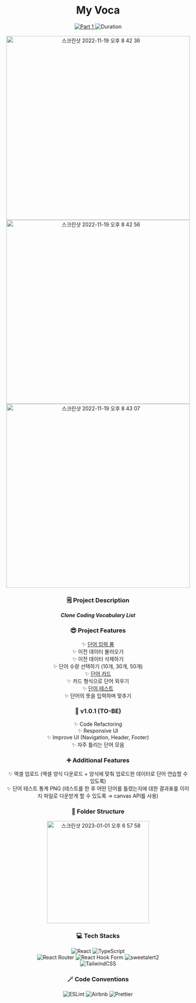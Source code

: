 <div align="center">
  <h1> My Voca </h1>
  <a href="https://github.com/namiein/weekly-clone-coding">
    <img src="https://img.shields.io/badge/Part%201-Weekly%20Clone%20Coding-blue?style=flat" alt="Part 1" />
  </a>
  <img src="https://img.shields.io/badge/Duration-2022--09--22%20~%202022--10--02-ff69b4?style=flat" alt="Duration" />
  <br/>
  <br/>
  <img width="500" alt="스크린샷 2022-11-19 오후 8 42 36" src="https://user-images.githubusercontent.com/52883505/202849068-a794052b-1e0a-443f-b1a0-7552204f31c0.png" />
  <br/>
  <img width="500" alt="스크린샷 2022-11-19 오후 8 42 56" src="https://user-images.githubusercontent.com/52883505/202849076-1fc33d2d-2fe9-46c4-9271-f84f8d213028.png" />
  <br/>
  <img width="500" alt="스크린샷 2022-11-19 오후 8 43 07" src="https://user-images.githubusercontent.com/52883505/202849082-77283d1e-7958-4248-91fc-4bde3cbb5042.png" />
 
  <h3>🗒️ Project Description</h3>

  __*Clone Coding Vocabulary List*__

  <h3>😎 Project Features</h3>

  ✨ [단어 입력 폼](https://github.com/namiein/weekly-clone-coding/blob/main/my-voca/1.md)   
      ✨ 이전 데이터 불러오기   
      ✨ 이전 데이터 삭제하기   
      ✨ 단어 수량 선택하기 (10개, 30개, 50개)   
  ✨ [단어 카드](https://github.com/namiein/weekly-clone-coding/blob/main/my-voca/2.md)   
      ✨ 카드 형식으로 단어 외우기   
  ✨ [단어 테스트](https://github.com/namiein/weekly-clone-coding/blob/main/my-voca/3.md)   
      ✨ 단어의 뜻을 입력하며 맞추기   

  <h3>🔮 v1.0.1 (TO-BE)</h3>

  ✨ Code Refactoring   
  ✨ Responsive UI   
  ✨ Improve UI (Navigation, Header, Footer)   
  ✨ 자주 틀리는 단어 모음   

  <h3>➕ Additional Features</h3>

  ✨ 엑셀 업로드 (엑셀 양식 다운로드 + 양식에 맞춰 업로드한 데이터로 단어 연습할 수 있도록)   
  ✨ 단어 테스트 통계 PNG (테스트를 한 후 어떤 단어를 틀렸는지에 대한 결과표를 이미지 파일로 다운받게 할 수 있도록 → canvas API를 사용)   

  <h3>📁 Folder Structure</h3>
  <img width="278" alt="스크린샷 2023-01-01 오후 6 57 58" src="https://user-images.githubusercontent.com/52883505/210166945-6049bf9f-b92a-4857-b277-69ea20784791.png">

  <h3>💻 Tech Stacks</h3>

  <img src="https://img.shields.io/badge/react-%2320232a.svg?style=for-the-badge&logo=react&logoColor=%2361DAFB" alt="React" />
  <img src="https://img.shields.io/badge/typescript-%23007ACC.svg?style=for-the-badge&logo=typescript&logoColor=white" alt="TypeScript" />
  <br/>
  <img src="https://img.shields.io/badge/React_Router-CA4245?style=for-the-badge&logo=react-router&logoColor=white" alt="React Router" />
  <img src="https://img.shields.io/badge/React%20Hook%20Form-%23EC5990.svg?style=for-the-badge&logo=reacthookform&logoColor=white" alt="React Hook Form" />
  <img src="https://img.shields.io/badge/-sweetalert2-black?style=for-the-badge" alt="sweetalert2" />
  <br/>
  <img src="https://img.shields.io/badge/tailwindcss-%2338B2AC.svg?style=for-the-badge&logo=tailwind-css&logoColor=white" alt="TailwindCSS" />

  <h3>🪄 Code Conventions</h3>

  <img src="https://img.shields.io/badge/ESLint-4B3263?style=for-the-badge&logo=eslint&logoColor=white" alt="ESLint" />
  <img src="https://img.shields.io/badge/Airbnb-%23ff5a5f.svg?style=for-the-badge&logo=Airbnb&logoColor=white" alt="Airbnb" />
  <img src="https://img.shields.io/badge/prettier-1A2C34?style=for-the-badge&logo=prettier&logoColor=F7BA3E" alt="Prettier" />
  
</div>
